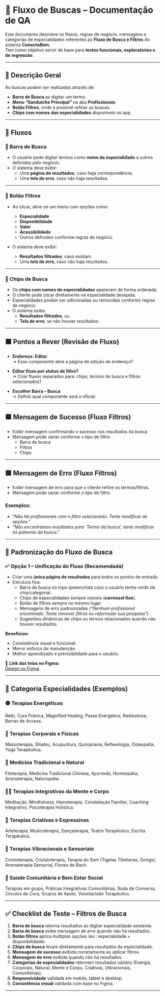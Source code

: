 # 🔎 Fluxo de Buscas – Documentação de QA

Este documento descreve os fluxos, regras de negócio, mensagens e categorias de especialidades referentes ao **Fluxo de Busca e Filtros** do sistema **ConectaBem**.  
Tem como objetivo servir de base para **testes funcionais, exploratórios e de regressão**.

---

## 📖 Descrição Geral

As buscas podem ser realizadas através de:  
- **Barra de Busca** ao digitar um termo.  
- **Menu “Sanduíche Principal”** na aba **Profissionais**.  
- **Botão Filtros**, onde é possível refinar as buscas.  
- **Chips com nomes das especialidades** disponíveis no app.  

---

## 🔹 Fluxos

### 🔹 Barra de Busca
- O usuário pode digitar termos como **nome da especialidade** e outros definidos pelo negócio.  
- O sistema deve exibir:  
  - Uma **página de resultados**, caso haja correspondência.  
  - Uma **tela de erro**, caso não haja resultados.  

---

### 🔹 Botão Filtros
- Ao clicar, abre-se um menu com opções como:  
  - **Especialidade**  
  - **Disponibilidade**  
  - **Valor**  
  - **Acessibilidade**  
  - Outros definidos conforme regras de negócio.  

- O sistema deve exibir:  
  - **Resultados filtrados**, caso existam.  
  - Uma **tela de erro**, caso não haja resultados.  

---

### 🔹 Chips de Busca
- Os **chips com nomes de especialidades** aparecem de forma ordenada.  
- O cliente pode clicar diretamente na especialidade desejada.  
- Especialidades podem ser adicionadas ou removidas conforme regras de negócio.  
- O sistema exibe:  
  - **Resultados filtrados**, ou  
  - **Tela de erro**, se não houver resultados.  

---

## 🟧 Pontos a Rever (Revisão de Fluxo)

- **Endereço: Editar**  
  → Esse componente abre a página de edição de endereço?  

- **Editar fluxo por status de filtro?**  
  → Criar fluxos separados para: chips, termos de busca e filtros selecionados?  

- **Escolher Barra – Busca**  
  → Definir qual componente será o oficial.  

---

## 🟩 Mensagem de Sucesso (Fluxo Filtros)

- Exibir mensagem confirmando o sucesso nos resultados da busca.  
- Mensagem pode variar conforme o tipo de filtro:  
  - Barra de busca  
  - Filtros  
  - Chips  

---

## 🟥 Mensagem de Erro (Fluxo Filtros)

- Exibir mensagem de erro para que o cliente refine os termos/filtros.  
- Mensagem pode variar conforme o tipo de filtro.  

### Exemplos:  
- *"Não há profissionais com o filtro selecionado. Tente modificar as opções."*  
- *"Não encontramos resultados para 'Termo da busca', tente modificar as palavras da busca."*  

---

## 📐 Padronização do Fluxo de Busca

### ✅ Opção 1 – **Unificação do Fluxo (Recomendada)**

- Criar uma **única página de resultados** para todos os pontos de entrada.  
- Estrutura fixa:  
  - Barra de busca no topo (preenchida caso o usuário tenha vindo de chip/categoria).  
  - Chips de especialidades sempre visíveis (**carrossel fixo**).  
  - Botão de filtros sempre no mesmo lugar.  
  - Mensagens de erro padronizadas (*“Nenhum profissional encontrado. Tente remover filtros ou reformular sua pesquisa”*).  
  - Sugestões dinâmicas de chips ou termos relacionados quando não houver resultados.  

**Benefícios:**  
- Consistência visual e funcional.  
- Menor esforço de manutenção.  
- Melhor aprendizado e previsibilidade para o usuário.  

📌 **Link das telas no Figma:**  
[Design no Figma](https://www.figma.com/design/NtXWClFNNGscXzSd38vwmX/Squad-Design_ConectaBem_v.28.07.25?node-id=7458-65340&p=f&t=RVqPxDmUdrrajWWu-0)  

---

## 📂 Categoria Especialidades (Exemplos)

### 🟣 Terapias Energéticas  
Reiki, Cura Prânica, Magnified Healing, Passe Energético, Radiestesia, Barras de Access.  

### 🔵 Terapias Corporais e Físicas  
Massoterapia, Shiatsu, Acupuntura, Quiropraxia, Reflexologia, Osteopatia, Yoga Terapêutica.  

### 🌿 Medicina Tradicional e Natural  
Fitoterapia, Medicina Tradicional Chinesa, Ayurveda, Homeopatia, Aromaterapia, Naturopatia.  

### 🧘‍♀️ Terapias Integrativas da Mente e Corpo  
Meditação, Mindfulness, Hipnoterapia, Constelação Familiar, Coaching Integrativo, Psicoterapia Holística.  

### 🎨 Terapias Criativas e Expressivas  
Arteterapia, Musicoterapia, Dançaterapia, Teatro Terapêutico, Escrita Terapêutica.  

### 🔔 Terapias Vibracionais e Sensoriais  
Cromoterapia, Cristaloterapia, Terapia do Som (Tigelas Tibetanas, Gongs), Aromaterapia Sensorial, Florais de Bach.  

### 🤝 Saúde Comunitária e Bem Estar Social  
Terapias em grupo, Práticas Integrativas Comunitárias, Roda de Conversa, Círculos de Cura, Grupos de Apoio, Voluntariado Terapêutico.  

---

## ✅ Checklist de Teste – Filtros de Busca

1. **Barra de busca** retorna resultados ao digitar especialidade existente.  
2. **Barra de busca** exibe mensagem de erro quando não há resultados.  
3. **Botão filtros** aplica múltiplas opções (ex.: especialidade + disponibilidade).  
4. **Chips de busca** levam diretamente para resultados da especialidade.  
5. **Mensagem de sucesso** exibida corretamente ao aplicar filtros.  
6. **Mensagem de erro** exibida quando não há resultados.  
7. **Categorias de especialidades** retornam resultados válidos (Energia, Corporais, Natural, Mente e Corpo, Criativas, Vibracionais, Comunitárias).  
8. **Responsividade** validada em mobile, tablet e desktop.  
9. **Consistência visual** validada com base no Figma.  

---

